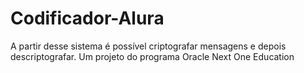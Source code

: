 # Codificador-Alura
A partir desse sistema é possível criptografar mensagens e depois descriptografar. Um projeto do programa Oracle Next One Education



